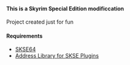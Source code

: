 #### This is a Skyrim Special Edition modificcation 

Project created just for fun

#### Requirements
* [SKSE64](https://skse.silverlock.org/)
* [Address Library for SKSE Plugins](https://www.nexusmods.com/skyrimspecialedition/)
